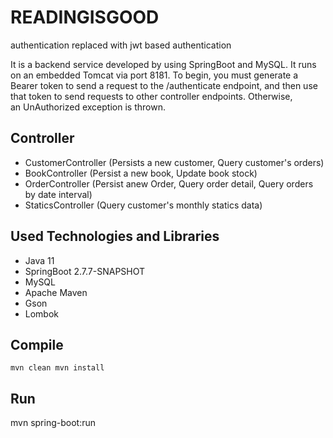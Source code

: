 # READINGISGOOD
authentication replaced with jwt based authentication

It is a backend service developed by using SpringBoot and MySQL. It runs on an embedded Tomcat via port 8181.
To begin, you must generate a Bearer token to send a request to the /authenticate endpoint, and then use that token to send requests to other controller endpoints. Otherwise, an UnAuthorized exception is thrown.
## Controller
- CustomerController (Persists a new customer, Query customer's orders)
- BookController (Persist a new book, Update book stock)
- OrderController (Persist anew Order, Query order detail, Query orders by date interval)
- StaticsController (Query customer's monthly statics data)
## Used Technologies and Libraries
- Java 11
- SpringBoot 2.7.7-SNAPSHOT
- MySQL
- Apache Maven
- Gson
- Lombok
## Compile
`mvn clean
mvn install`
## Run
mvn spring-boot:run

